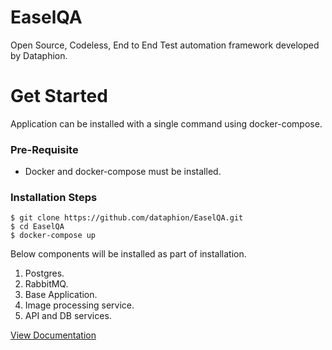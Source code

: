 # EaselQA
Open Source, Codeless, End to End Test automation framework developed by Dataphion.

# Get Started
  Application can be installed with a single command using docker-compose.
  ### Pre-Requisite
  - Docker and docker-compose must be installed.

  ### Installation Steps
  ```
  $ git clone https://github.com/dataphion/EaselQA.git
  $ cd EaselQA
  $ docker-compose up
  ```
  Below components will be installed as part of installation.
  1. Postgres.
  2. RabbitMQ.
  3. Base Application.
  4. Image processing service.
  5. API and DB services.

[View Documentation](https://documentation.easelqa.com)
